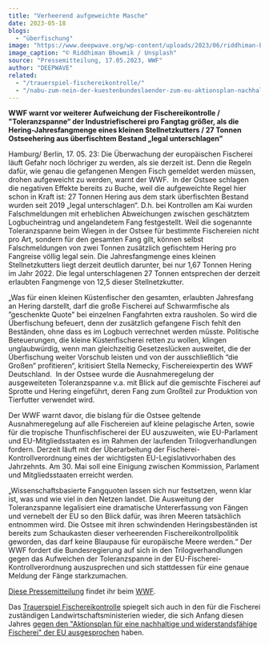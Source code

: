 ```yaml
---
title: "Verheerend aufgeweichte Masche"
date: 2023-05-18
blogs: 
  - "überfischung"
image: "https://www.deepwave.org/wp-content/uploads/2023/06/riddhiman-bhowmik-9oMbHpq0FdI-unsplash-scaled.jpg"
image_caption: "© Riddhiman Bhowmik / Unsplash"
source: "Pressemitteilung, 17.05.2023, WWF"
author: "DEEPWAVE"
related: 
  - "/trauerspiel-fischereikontrolle/"
  - "/nabu-zum-nein-der-kuestenbundeslaender-zum-eu-aktionsplan-nachhaltige-fischerei/"
---
```


**WWF warnt vor weiterer Aufweichung der Fischereikontrolle / "Toleranzspanne“ der Industriefischerei pro Fangtag größer, als die Hering-Jahresfangmenge eines kleinen Stellnetzkutters / 27 Tonnen Ostseehering aus überfischtem Bestand „legal unterschlagen"**

Hamburg/ Berlin, 17. 05. 23: Die Überwachung der europäischen Fischerei läuft Gefahr noch löchriger zu werden, als sie derzeit ist. Denn die Regeln dafür, wie genau die gefangenen Mengen Fisch gemeldet werden müssen, drohen aufgeweicht zu werden, warnt der WWF.  In der Ostsee schlagen die negativen Effekte bereits zu Buche, weil die aufgeweichte Regel hier schon in Kraft ist: 27 Tonnen Hering aus dem stark überfischten Bestand wurden seit 2019 „legal unterschlagen“. D.h. bei Kontrollen am Kai wurden Falschmeldungen mit erheblichen Abweichungen zwischen geschätztem Logbucheintrag und angelandetem Fang festgestellt. Weil die sogenannte Toleranzspanne beim Wiegen in der Ostsee für bestimmte Fischereien nicht pro Art, sondern für den gesamten Fang gilt, können selbst Falschmeldungen von zwei Tonnen zusätzlich gefischtem Hering pro Fangreise völlig legal sein. Die Jahresfangmenge eines kleinen Stellnetzkutters liegt derzeit deutlich darunter, bei nur 1,67 Tonnen Hering im Jahr 2022. Die legal unterschlagenen 27 Tonnen entsprechen der derzeit erlaubten Fangmenge von 12,5 dieser Stellnetzkutter.

„Was für einen kleinen Küstenfischer den gesamten, erlaubten Jahresfang an Hering darstellt, darf die große Fischerei auf Schwarmfische als ”geschenkte Quote" bei einzelnen Fangfahrten extra rausholen. So wird die Überfischung befeuert, denn der zusätzlich gefangene Fisch fehlt den Beständen, ohne dass es im Logbuch verrechnet werden müsste. Politische Beteuerungen, die kleine Küstenfischerei retten zu wollen, klingen unglaubwürdig, wenn man gleichzeitig Gesetzeslücken ausweitet, die der Überfischung weiter Vorschub leisten und von der ausschließlich “die Großen” profitieren“, kritisiert Stella Nemecky, Fischereiexpertin des WWF Deutschland.  In der Ostsee wurde die Ausnahmeregelung der ausgeweiteten Toleranzspanne v.a. mit Blick auf die gemischte Fischerei auf Sprotte und Hering eingeführt, deren Fang zum Großteil zur Produktion von Tierfutter verwendet wird.

Der WWF warnt davor, die bislang für die Ostsee geltende Ausnahmeregelung auf alle Fischereien auf kleine pelagische Arten, sowie für die tropische Thunfischfischerei der EU auszuweiten, wie EU-Parlament und EU-Mitgliedsstaaten es im Rahmen der laufenden Trilogverhandlungen fordern. Derzeit läuft mit der Überarbeitung der Fischerei-Kontrollverordnung eines der wichtigsten EU-Legislativvorhaben des Jahrzehnts. Am 30. Mai soll eine Einigung zwischen Kommission, Parlament und Mitgliedsstaaten erreicht werden.

„Wissenschaftsbasierte Fangquoten lassen sich nur festsetzen, wenn klar ist, was und wie viel in den Netzen landet. Die Ausweitung der Toleranzspanne legalisiert eine dramatische Untererfassung von Fängen und vernebelt der EU so den Blick dafür, was ihren Meeren tatsächlich entnommen wird. Die Ostsee mit ihren schwindenden Heringsbeständen ist bereits zum Schaukasten dieser verheerenden Fischereikontrollpolitik geworden, das darf keine Blaupause für europäische Meere werden.“ Der WWF fordert die Bundesregierung auf sich in den Trilogverhandlungen gegen das Aufweichen der Toleranzspanne in der EU-Fischerei-Kontrollverordnung auszusprechen und sich stattdessen für eine genaue Meldung der Fänge starkzumachen.

[Diese Pressemitteilung](https://www.wwf.de/2023/mai/verheerend-aufgeweichte-masche) findet ihr beim [WWF](https://www.wwf.de/).

Das [Trauerspiel Fischereikontrolle](https://www.deepwave.org/trauerspiel-fischereikontrolle/) spiegelt sich auch in den für die Fischerei zuständigen Landwirtschaftsministerien wieder, die sich Anfang diesen Jahres [gegen den "Aktionsplan für eine nachhaltige und widerstandsfähige Fischerei" der EU ausgesprochen](https://www.deepwave.org/nabu-zum-nein-der-kuestenbundeslaender-zum-eu-aktionsplan-nachhaltige-fischerei/) haben.
